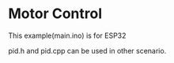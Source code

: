 # Motor Control
This example(main.ino) is for ESP32

pid.h and pid.cpp can be used in other scenario.
